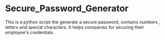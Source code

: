 # Secure_Password_Generator
This is a python script the generate a secure password, contains numbers , letters and special characters. It helps companies for securing their employee's credentials. 
